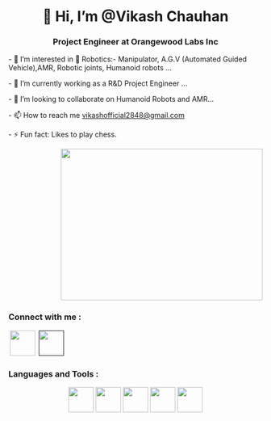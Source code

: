 <h1 align="center">👋 Hi, I’m @Vikash Chauhan</h1>
<h3 align="center">Project Engineer at Orangewood Labs Inc</h3>
  <div align="left">
      <p>- 👀 I’m interested in 🤖 Robotics:- Manipulator, A.G.V (Automated Guided Vehicle),AMR, Robotic joints, Humanoid robots ...</p>
      <p>- 🌱 I’m currently working as a R&D Project Engineer ...</p>
      <p>- 💞️ I’m looking to collaborate on Humanoid Robots and AMR...</p>
      <p>- 📫 How to reach me <a href="vikashofficial2848@gmail.com">vikashofficial2848@gmail.com</a></p>
      <p>- ⚡ Fun fact: Likes to play chess.</p>
  </div>
  <div align="right">
    <img src="https://camo.githubusercontent.com/7458cd47cc3517598ceaaf72ca2e26618b590d65edeb27a05a8be70c03e41598/68747470733a2f2f7777772e7665726f706f6f6c2e636f6d2f77702d636f6e74656e742f75706c6f6164732f323032322f30352f64616e63696e672d726f626f742d322e676966" height="300px" width="400px">
  </div>
  
<div class=""> 
  <h3>Connect with me :</h3>
  <a href="https://www.linkedin.com/in/vikashofficial2848?lipi=urn%3Ali%3Apage%3Ad_flagship3_profile_view_base_contact_details%3BVLIjkvo8Qd2XB4gyZXRvEg%3D%3D" style="margin: 3px;"><img src="https://github.com/user-attachments/assets/69add5a1-8059-4853-8bd1-b1a22b65319f" width="50px"></a>
  <a href="" margin="3px"><img src="https://github.com/user-attachments/assets/4b6db468-7866-4364-ba6e-15159b615856" width="50px"></a>
</div>

<div class=""> 
  <h3>Languages and Tools :</h3>
  <div class="img2" align="center"><img src="" width="50px">
    <img src="https://github.com/user-attachments/assets/8a4b6757-1908-4524-94c9-82ae1cc88fe2
" width="50px" margin="3px">
    <img src="https://github.com/user-attachments/assets/aa15e7c2-fa6b-4954-b34f-5d3aa9889b84
" width="50px" margin="3px">
    <img src="https://github.com/user-attachments/assets/9d99bcd9-6092-4672-ab47-b65f053ccaea
" width="50px" margin="3px">
    <img src="![image](https://github.com/user-attachments/assets/96ed71c2-c6be-4bc7-9604-cd7304706316)
" width="50px" margin="3px">
  </div>
</div>

<!---
vikas7067/vikas7067 is a ✨ special ✨ repository because its `README.md` (this file) appears on your GitHub profile.
You can click the Preview link to take a look at your changes.
--->
